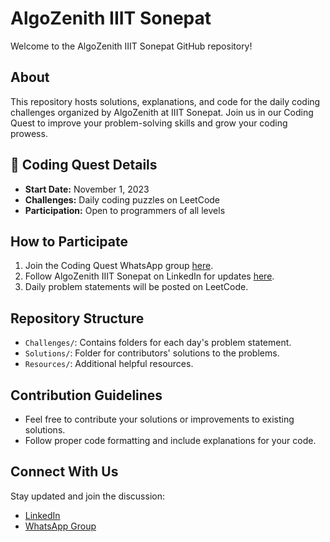 # AlgoZenith IIIT Sonepat

Welcome to the AlgoZenith IIIT Sonepat GitHub repository!

## About
This repository hosts solutions, explanations, and code for the daily coding challenges organized by AlgoZenith at IIIT Sonepat. Join us in our Coding Quest to improve your problem-solving skills and grow your coding prowess.

## 🧩 Coding Quest Details
- **Start Date:** November 1, 2023
- **Challenges:** Daily coding puzzles on LeetCode
- **Participation:** Open to programmers of all levels

## How to Participate
1. Join the Coding Quest WhatsApp group [here](WhatsAppInviteLink).
2. Follow AlgoZenith IIIT Sonepat on LinkedIn for updates [here](LinkedInLink).
3. Daily problem statements will be posted on LeetCode.

## Repository Structure
- `Challenges/`: Contains folders for each day's problem statement.
- `Solutions/`: Folder for contributors' solutions to the problems.
- `Resources/`: Additional helpful resources.

## Contribution Guidelines
- Feel free to contribute your solutions or improvements to existing solutions.
- Follow proper code formatting and include explanations for your code.

## Connect With Us
Stay updated and join the discussion:
- [LinkedIn](https://www.linkedin.com/company/algozenith-iiit-sonepat/)
- [WhatsApp Group](https://chat.whatsapp.com/BEJQJXeO8TtLIvwajIVqAs)


